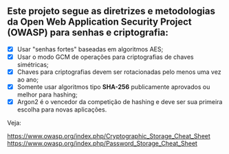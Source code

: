 ## Este projeto segue as diretrizes e metodologias da Open Web Application Security Project (OWASP) para senhas e criptografia:

   - [x] Usar "senhas fortes" baseadas em algoritmos AES;
   - [x] Usar o modo GCM de operações para criptografias de chaves simétricas;
   - [x] Chaves para criptografias devem ser rotacionadas pelo menos uma vez ao ano;
   - [x] Somente usar algoritmos tipo **SHA-256** publicamente aprovados ou melhor para hashing;
   - [x] Argon2 é o vencedor da competição de hashing e deve ser sua primeira escolha para novas aplicações.
   
Veja:

https://www.owasp.org/index.php/Cryptographic_Storage_Cheat_Sheet
https://www.owasp.org/index.php/Password_Storage_Cheat_Sheet

